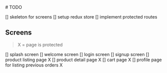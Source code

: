 # TODO

[] skeleton for screens
[] setup redux store
[] implement protected routes

## Screens

> X = page is protected

[] splash screen
[] welcome screen
[] login screen
[] signup screen
[] product listing page X
[] product detail page X
[] cart page X
[] profile page for listing previous orders X

